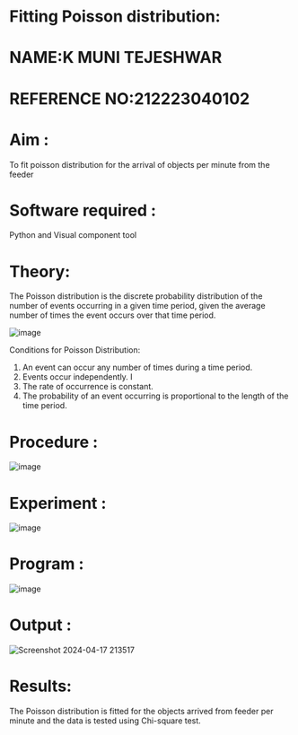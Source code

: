# Fitting Poisson  distribution:
# NAME:K MUNI TEJESHWAR
# REFERENCE NO:212223040102
# Aim : 

To fit poisson distribution for the arrival of objects per minute from the feeder

# Software required :  

Python and Visual component tool

# Theory:

The Poisson distribution is the discrete probability distribution of the number of events occurring in a given time period, given the average number of times the event occurs over that time period.

![image](https://user-images.githubusercontent.com/104613195/166248326-fd042076-8b0b-40c4-8b11-1d8e8fcb74db.png)

 Conditions for Poisson Distribution:

1. An event can occur any number of times during a time period.
2. Events occur independently. I
3. The rate of occurrence is constant.
4. The probability of an event occurring is proportional to the length of the time period. 
 
# Procedure :

![image](https://user-images.githubusercontent.com/104613195/166251988-d0c53205-6080-4f7b-ae4c-398178586637.png)

# Experiment :

![image](https://user-images.githubusercontent.com/103921593/230282876-f4a5afbf-cac1-4648-a1b0-c78840638a8e.png)

# Program :
![image](https://github.com/munitejeshwar/Poisson_distribution/assets/153519855/794223e0-e5ac-468f-a0a9-041f18698d8d)


 

# Output :
![Screenshot 2024-04-17 213517](https://github.com/munitejeshwar/Poisson_distribution/assets/153519855/316e15b2-c128-4db3-adbe-5a2114d51a34)





# Results:

The Poisson distribution is fitted for the objects arrived from feeder per minute and the data is tested using Chi-square test. 
 

